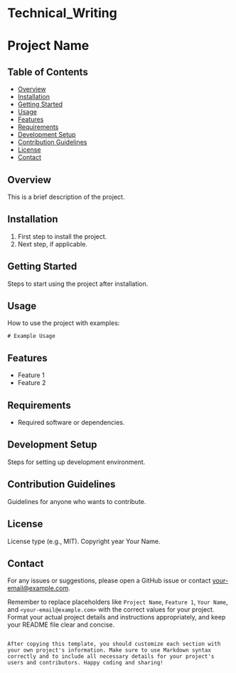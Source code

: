 # Technical_Writing
# Project Name

## Table of Contents
- [Overview](#overview)
- [Installation](#installation)
- [Getting Started](#getting-started)
- [Usage](#usage)
- [Features](#features)
- [Requirements](#requirements)
- [Development Setup](#development-setup)
- [Contribution Guidelines](#contribution-guidelines)
- [License](#license)
- [Contact](#contact)

## Overview
This is a brief description of the project. 

## Installation
1. First step to install the project.
2. Next step, if applicable.

## Getting Started
Steps to start using the project after installation.

## Usage
How to use the project with examples:

```
# Example Usage
```

## Features
- Feature 1
- Feature 2

## Requirements
- Required software or dependencies.

## Development Setup
Steps for setting up development environment.

## Contribution Guidelines
Guidelines for anyone who wants to contribute.

## License
License type (e.g., MIT). Copyright year Your Name.

## Contact
For any issues or suggestions, please open a GitHub issue or contact <your-email@example.com>.

Remember to replace placeholders like `Project Name`, `Feature 1`, `Your Name`, and `<your-email@example.com>` with the correct values for your project. Format your actual project details and instructions appropriately, and keep your README file clear and concise.
```

After copying this template, you should customize each section with your own project's information. Make sure to use Markdown syntax correctly and to include all necessary details for your project's users and contributors. Happy coding and sharing!
